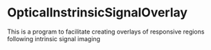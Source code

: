 # OpticalInstrinsicSignalOverlay
This is a program to facilitate creating overlays of responsive regions following intrinsic signal imaging
